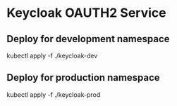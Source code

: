# Keycloak OAUTH2 Service

## Deploy for development namespace
kubectl apply -f ./keycloak-dev

## Deploy for production namespace
kubectl apply -f ./keycloak-prod